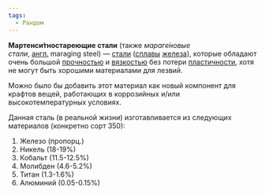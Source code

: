 ```yaml
---
tags:
  - Рандом
---
```

**Мартенси́тностареющие стали** (также _мараге́новые стали_, [англ.](zim://C3557B6E-A6C2-B4B0-1997-FFACE1C58919/%D0%90%D0%BD%D0%B3%D0%BB%D0%B8%D0%B9%D1%81%D0%BA%D0%B8%D0%B9_%D1%8F%D0%B7%D1%8B%D0%BA "Английский язык") maraging steel) — [стали](zim://C3557B6E-A6C2-B4B0-1997-FFACE1C58919/%D0%A1%D1%82%D0%B0%D0%BB%D1%8C "Сталь") ([сплавы](zim://C3557B6E-A6C2-B4B0-1997-FFACE1C58919/%D0%A1%D0%BF%D0%BB%D0%B0%D0%B2 "Сплав") [железа](zim://C3557B6E-A6C2-B4B0-1997-FFACE1C58919/%D0%96%D0%B5%D0%BB%D0%B5%D0%B7%D0%BE "Железо")), которые обладают очень большой [прочностью](zim://C3557B6E-A6C2-B4B0-1997-FFACE1C58919/%D0%9F%D1%80%D0%BE%D1%87%D0%BD%D0%BE%D1%81%D1%82%D1%8C "Прочность") и [вязкостью](zim://C3557B6E-A6C2-B4B0-1997-FFACE1C58919/%D0%92%D1%8F%D0%B7%D0%BA%D0%BE%D1%81%D1%82%D1%8C "Вязкость") без потери [пластичности](zim://C3557B6E-A6C2-B4B0-1997-FFACE1C58919/%D0%9F%D0%BB%D0%B0%D1%81%D1%82%D0%B8%D1%87%D0%BD%D0%BE%D1%81%D1%82%D1%8C_\(%D1%84%D0%B8%D0%B7%D0%B8%D0%BA%D0%B0\) "Пластичность (физика)"), хотя не могут быть хорошими материалами для лезвий.

Можно было бы добавить этот материал как новый компонент для крафтов вещей, работающих в коррозийных и/или высокотемпературных условиях.

Данная сталь (в реальной жизни) изготавливается из следующих материалов (конкретно сорт 350):
1. Железо (пропорц.)
2. Никель (18-19%)
3. Кобальт (11.5-12.5%)
4. Молибден (4.6-5.2%)
5. Титан (1.3-1.6%)
6. Алюминий (0.05-0.15%)